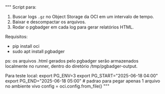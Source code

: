 
"""
Script para:
1. Buscar logs `.gz` no Object Storage da OCI em um intervalo de tempo.
2. Baixar e descompactar os arquivos.
3. Rodar o pgbadger em cada log para gerar relatórios HTML.

Requisitos:
- pip install oci
- sudo apt install pgbadger

ps: os arquivos .html gerados pelo pgbadger serão armazenados localmente no runner, dentro do diretório /tmp/pgbadger-output.

Para teste local:
export PG_ENV=3
export PG_START="2025-06-18 04:00"
export PG_END="2025-06-18 05:00" # padrao para pegar apenas 1 arquivo no ambiente vivo
config = oci.config.from_file()
"""